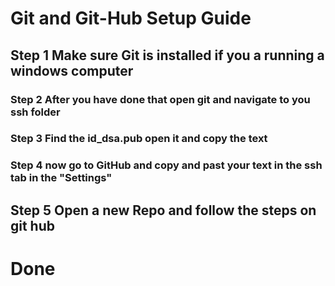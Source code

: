 # Git and Git-Hub Setup Guide
## Step 1 Make sure Git is installed if you a running a windows computer
### Step 2 After you have done that open git and navigate to you ssh folder
### Step 3 Find the id_dsa.pub open it and copy the text 
### Step 4 now go to GitHub and copy and past your text in the ssh tab in the "Settings"
## Step 5 Open a new Repo and follow the steps on git hub 
# Done
